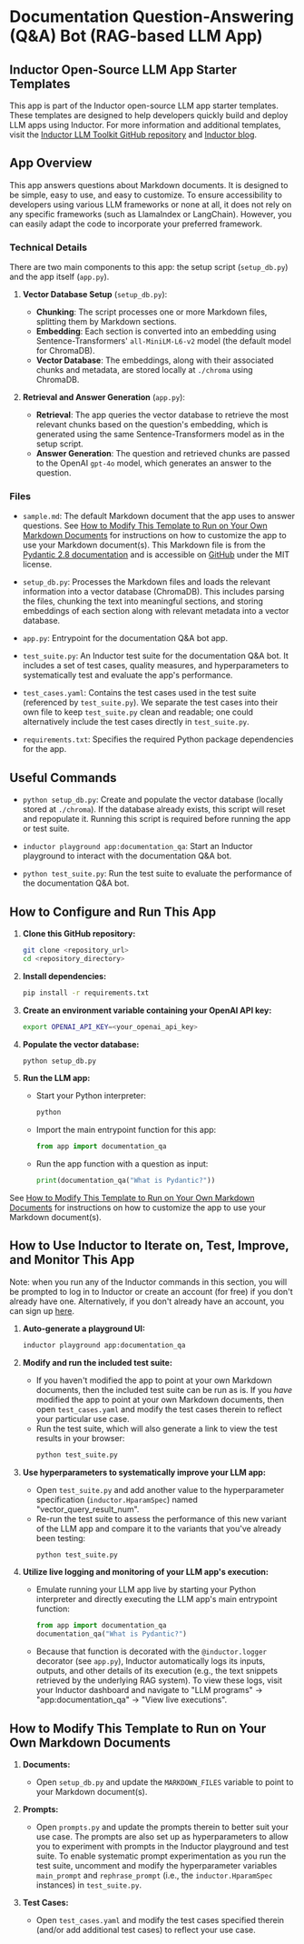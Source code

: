 # Documentation Question-Answering (Q&A) Bot (RAG-based LLM App)

## Inductor Open-Source LLM App Starter Templates
This app is part of the Inductor open-source LLM app starter templates. These templates are designed to help developers quickly build and deploy LLM apps using Inductor. For more information and additional templates, visit the [Inductor LLM Toolkit GitHub repository](https://github.com/inductor-hq/llm-toolkit) and [Inductor blog](https://inductor.ai/blog/open-sourcing-llm-app-starter-templates).

## App Overview
This app answers questions about Markdown documents. It is designed to be simple, easy to use, and easy to customize. To ensure accessibility to developers using various LLM frameworks or none at all, it does not rely on any specific frameworks (such as LlamaIndex or LangChain). However, you can easily adapt the code to incorporate your preferred framework.

### Technical Details

There are two main components to this app: the setup script (`setup_db.py`) and the app itself (`app.py`).

1. **Vector Database Setup** (`setup_db.py`):
   - **Chunking**: The script processes one or more Markdown files, splitting them by Markdown sections.
   - **Embedding**: Each section is converted into an embedding using Sentence-Transformers' `all-MiniLM-L6-v2` model (the default model for ChromaDB).
   - **Vector Database**: The embeddings, along with their associated chunks and metadata, are stored locally at `./chroma` using ChromaDB.

2. **Retrieval and Answer Generation** (`app.py`):
   - **Retrieval**: The app queries the vector database to retrieve the most relevant chunks based on the question's embedding, which is generated using the same Sentence-Transformers model as in the setup script.
   - **Answer Generation**: The question and retrieved chunks are passed to the OpenAI `gpt-4o` model, which generates an answer to the question.

### Files
- `sample.md`: The default Markdown document that the app uses to answer questions. See [How to Modify This Template to Run on Your Own Markdown Documents](#how-to-modify-this-template-to-run-on-your-own-markdown-documents) for instructions on how to customize the app to use your Markdown document(s). This Markdown file is from the [Pydantic 2.8 documentation](https://docs.pydantic.dev/2.8/concepts/models/) and is accessible on [GitHub](https://github.com/pydantic/pydantic/blob/main/docs/concepts/models.md) under the MIT license.

- `setup_db.py`: Processes the Markdown files and loads the relevant information into a vector database (ChromaDB). This includes parsing the files, chunking the text into meaningful sections, and storing embeddings of each section along with relevant metadata into a vector database.

- `app.py`: Entrypoint for the documentation Q&A bot app.

- `test_suite.py`: An Inductor test suite for the documentation Q&A bot. It includes a set of test cases, quality measures, and hyperparameters to systematically test and evaluate the app's performance.

- `test_cases.yaml`: Contains the test cases used in the test suite (referenced by `test_suite.py`). We separate the test cases into their own file to keep `test_suite.py` clean and readable; one could alternatively include the test cases directly in `test_suite.py`.

- `requirements.txt`: Specifies the required Python package dependencies for the app.

## Useful Commands
- `python setup_db.py`: Create and populate the vector database (locally stored at `./chroma`). If the database already exists, this script will reset and repopulate it. Running this script is required before running the app or test suite.

- `inductor playground app:documentation_qa`: Start an Inductor playground to interact with the documentation Q&A bot.

- `python test_suite.py`: Run the test suite to evaluate the performance of the documentation Q&A bot.

## How to Configure and Run This App

1. **Clone this GitHub repository:**
   ```sh
   git clone <repository_url>
   cd <repository_directory>
   ```

2. **Install dependencies:**
   ```sh
   pip install -r requirements.txt
   ```

3. **Create an environment variable containing your OpenAI API key:**
   ```sh
   export OPENAI_API_KEY=<your_openai_api_key>
   ```

4. **Populate the vector database:**
   ```sh
   python setup_db.py
   ```

5. **Run the LLM app:**
   - Start your Python interpreter:
     ```sh
     python
     ```
   - Import the main entrypoint function for this app:
     ```python
     from app import documentation_qa
     ```
   - Run the app function with a question as input:
     ```python
     print(documentation_qa("What is Pydantic?"))
     ```

See [How to Modify This Template to Run on Your Own Markdown Documents](#how-to-modify-this-template-to-run-on-your-own-markdown-documents) for instructions on how to customize the app to use your Markdown document(s).

## How to Use Inductor to Iterate on, Test, Improve, and Monitor This App

Note: when you run any of the Inductor commands in this section, you will be prompted to log in to Inductor or create an account (for free) if you don't already have one.  Alternatively, if you don't already have an account, you can sign up [here](https://app.inductor.ai/signup).

1. **Auto-generate a playground UI:**
   ```sh
   inductor playground app:documentation_qa
   ```

2. **Modify and run the included test suite:**
   - If you haven't modified the app to point at your own Markdown documents, then the included test suite can be run as is. If you _have_ modified the app to point at your own Markdown documents, then open `test_cases.yaml` and modify the test cases therein to reflect your particular use case.
   - Run the test suite, which will also generate a link to view the test results in your browser:
     ```sh
     python test_suite.py
     ```

3. **Use hyperparameters to systematically improve your LLM app:**
   - Open `test_suite.py` and add another value to the hyperparameter specification (`inductor.HparamSpec`) named "vector_query_result_num".
   - Re-run the test suite to assess the performance of this new variant of the LLM app and compare it to the variants that you've already been testing:
     ```sh
     python test_suite.py
     ```

4. **Utilize live logging and monitoring of your LLM app's execution:**
   - Emulate running your LLM app live by starting your Python interpreter and directly executing the LLM app's main entrypoint function:
     ```python
     from app import documentation_qa
     documentation_qa("What is Pydantic?")
     ```
   - Because that function is decorated with the `@inductor.logger` decorator (see `app.py`), Inductor automatically logs its inputs, outputs, and other details of its execution (e.g., the text snippets retrieved by the underlying RAG system). To view these logs, visit your Inductor dashboard and navigate to "LLM programs" -> "app:documentation_qa" -> "View live executions".

## How to Modify This Template to Run on Your Own Markdown Documents

1. **Documents:**
   - Open `setup_db.py` and update the `MARKDOWN_FILES` variable to point to your Markdown document(s).

2. **Prompts:**
   - Open `prompts.py` and update the prompts therein to better suit your use case. The prompts are also set up as hyperparameters to allow you to experiment with prompts in the Inductor playground and test suite. To enable systematic prompt experimentation as you run the test suite, uncomment and modify the hyperparameter variables `main_prompt` and `rephrase_prompt` (i.e., the `inductor.HparamSpec` instances) in `test_suite.py`.

3. **Test Cases:**
   - Open `test_cases.yaml` and modify the test cases specified therein (and/or add additional test cases) to reflect your use case.
